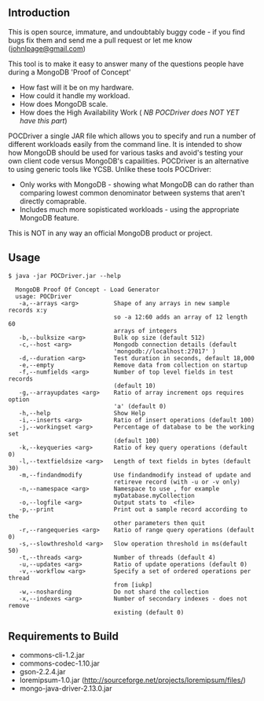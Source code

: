 Introduction
------------
This is open source, immature, and undoubtably buggy code - if you find bugs fix them and send me a pull request or let me know (johnlpage@gmail.com)
 
This tool is to make it easy to answer many of the questions people have during a MongoDB 'Proof of Concept'

* How fast will it be on my hardware.
* How could it handle my workload.
* How does MongoDB scale.
* How does the High Availability Work ( *NB POCDriver does NOT YET have this part*)

POCDriver a single JAR file which allows you to specify and run a number of different workloads easily from the command line. It is intended to show how MongoDB should be used for various tasks and avoid's testing your own client code versus MongoDB's capailities. POCDriver is an alternative to using generic tools like YCSB. Unlike these tools POCDriver:
  * Only works with MongoDB - showing what MongoDB can do rather than comparing lowest common denominator between systems that aren't directly comaprable.
  * Includes much more sopisticated workloads - using the appropriate MongoDB feature.
  
  This is NOT in any way an official MongoDB product or project.
  
  
Usage
-----
```
$ java -jar POCDriver.jar --help
  
  MongoDB Proof Of Concept - Load Generator
  usage: POCDriver
   -a,--arrays <arg>          Shape of any arrays in new sample records x:y
                              so -a 12:60 adds an array of 12 length 60
                              arrays of integers
   -b,--bulksize <arg>        Bulk op size (default 512)
   -c,--host <arg>            Mongodb connection details (default
                              'mongodb://localhost:27017' )
   -d,--duration <arg>        Test duration in seconds, default 18,000
   -e,--empty                 Remove data from collection on startup
   -f,--numfields <arg>       Number of top level fields in test records
                              (default 10)
   -g,--arrayupdates <arg>    Ratio of array increment ops requires option
                              'a' (default 0)
   -h,--help                  Show Help
   -i,--inserts <arg>         Ratio of insert operations (default 100)
   -j,--workingset <arg>      Percentage of database to be the working set
                              (default 100)
   -k,--keyqueries <arg>      Ratio of key query operations (default 0)
   -l,--textfieldsize <arg>   Length of text fields in bytes (default 30)
   -m,--findandmodify         Use findandmodify instead of update and
                              retireve record (with -u or -v only)
   -n,--namespace <arg>       Namespace to use , for example
                              myDatabase.myCollection
   -o,--logfile <arg>         Output stats to  <file>
   -p,--print                 Print out a sample record according to the
                              other parameters then quit
   -r,--rangequeries <arg>    Ratio of range query operations (default 0)
   -s,--slowthreshold <arg>   Slow operation threshold in ms(default 50)
   -t,--threads <arg>         Number of threads (default 4)
   -u,--updates <arg>         Ratio of update operations (default 0)
   -v,--workflow <arg>        Specify a set of ordered operations per thread
                              from [iukp]
   -w,--nosharding            Do not shard the collection
   -x,--indexes <arg>         Number of secondary indexes - does not remove
                              existing (default 0)
```

Requirements to Build
---------------------
  
  * commons-cli-1.2.jar
  * commons-codec-1.10.jar
  * gson-2.2.4.jar
  * loremipsum-1.0.jar (http://sourceforge.net/projects/loremipsum/files/)
  * mongo-java-driver-2.13.0.jar
  
  
